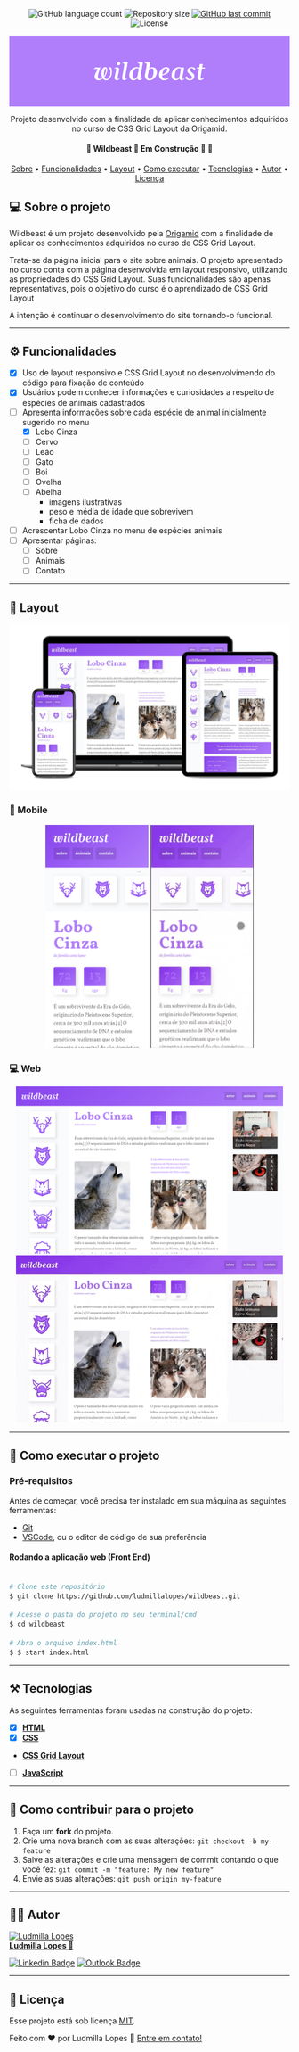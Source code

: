 <p align="center">
  <img alt="GitHub language count" src="https://img.shields.io/github/languages/count/ludmillalopes/wildbeast?color=%2304D361">

  <img alt="Repository size" src="https://img.shields.io/github/repo-size/ludmillalopes/wildbeast">
  
  <a href="https://github.com/ludmillalopes/wildbeast/commits/main">
    <img alt="GitHub last commit" src="https://img.shields.io/github/last-commit/ludmillalopes/wildbeast">
  </a>
    
  <img alt="License" src="https://img.shields.io/badge/license-MIT-brightgreen">
</p>

<p>
  <img align="center" alt="Wildbeast" title="Wildbeast" src="./screenshots/banner.png">
</p>

<p align="center">Projeto desenvolvido com a finalidade de aplicar conhecimentos adquiridos no curso de CSS Grid Layout da Origamid.</p>

<h4 align="center">🚧  Wildbeast 🐺 Em Construção 🚀 🚧</h4>

<p align="center">
 <a href="#-sobre-o-projeto">Sobre</a> •
 <a href="#-funcionalidades">Funcionalidades</a> •
 <a href="#-layout">Layout</a> • 
 <a href="#-como-executar-o-projeto">Como executar</a> • 
 <a href="#-tecnologias">Tecnologias</a> • 
 <a href="#-autor">Autor</a> • 
 <a href="#-licença">Licença</a>
</p>


## 💻 Sobre o projeto

Wildbeast é um projeto desenvolvido pela [Origamid](https://www.origamid.com) com a finalidade de aplicar os conhecimentos adquiridos no curso de CSS Grid Layout.

Trata-se da página inicial para o site sobre animais. O projeto apresentado no curso conta com a página desenvolvida em layout responsivo, utilizando as propriedades do CSS Grid Layout. Suas funcionalidades são apenas representativas, pois o objetivo do curso é o aprendizado de CSS Grid Layout

A intenção é continuar o desenvolvimento do site tornando-o funcional.

---

## ⚙️ Funcionalidades

- [x] Uso de layout responsivo e CSS Grid Layout no desenvolvimendo do código para fixação de conteúdo
- [x] Usuários podem conhecer informações e curiosidades a respeito de espécies de animais cadastrados
- [ ] Apresenta informações sobre cada espécie de animal inicialmente sugerido no menu
  - [x] Lobo Cinza
  - [ ] Cervo
  - [ ] Leão
  - [ ] Gato
  - [ ] Boi
  - [ ] Ovelha
  - [ ] Abelha
    - imagens ilustrativas
    - peso e média de idade que sobrevivem
    - ficha de dados
- [ ] Acrescentar Lobo Cinza no menu de espécies animais
- [ ] Apresentar páginas:
  - [ ] Sobre
  - [ ] Animais
  - [ ] Contato

---

## 🎨 Layout

<p align="center">
	<img src="./screenshots/devices.png" alt="Screenshot Devices">
</p>


### 📱 Mobile

<p align="center">
  <img height="400" alt="Wildbeast" title="Wildbeast" src="./screenshots/IphoneX.png">

  <img height="400" alt="Wildbeast" title="Wildbeast" src="./screenshots/Wildbeast-mobile.gif">
</p>

### 💻 Web

<p align="center">
  <img width="480" alt="Wildbeast" title="Wildbeast" src="./screenshots/MacBook%201440x900.png">

  <img alt="Wildbeast" title="Wildbeast" src="./screenshots/Wildbeast-responsividade.gif">
</p>

---

## 🚀 Como executar o projeto

### __Pré-requisitos__

Antes de começar, você precisa ter instalado em sua máquina as seguintes ferramentas:
* [Git](https://git-scm.com)
* [VSCode](https://code.visualstudio.com/), ou o editor de código de sua preferência

#### __Rodando a aplicação web (Front End)__

```bash

# Clone este repositório
$ git clone https://github.com/ludmillalopes/wildbeast.git

# Acesse o pasta do projeto no seu terminal/cmd
$ cd wildbeast

# Abra o arquivo index.html
$ $ start index.html

```

---

## ⚒️ Tecnologias

As seguintes ferramentas foram usadas na construção do projeto:

- [x] __[HTML](https://developer.mozilla.org/pt-BR/docs/Web/HTML)__
- [x] __[CSS](https://developer.mozilla.org/pt-BR/docs/Web/CSS)__
- __[CSS Grid Layout](https://developer.mozilla.org/pt-BR/docs/Web/CSS/CSS_Grid_Layout)__
- [ ] __[JavaScript](https://www.javascript.com)__ 

---

## 💪 Como contribuir para o projeto

1. Faça um **fork** do projeto.
2. Crie uma nova branch com as suas alterações: `git checkout -b my-feature`
3. Salve as alterações e crie uma mensagem de commit contando o que você fez: `git commit -m "feature: My new feature"`
4. Envie as suas alterações: `git push origin my-feature`

---

## 👩‍💻 Autor

<a href="https://github.com/ludmillalopes">
  <img
    border-radius="50"
    width="100"
    alt="Ludmilla Lopes"
    src="https://unavatar.io/github/ludmillalopes"
  >
 <br />
 <b>Ludmilla Lopes 🚀</b>
</a>

[![Linkedin Badge](https://img.shields.io/badge/-Ludmilla%20Lopes-%230A66C2?style=flat-square&logo=Linkedin&logoColor=white&link=https://www.linkedin.com/in/ludmillalopes/)](https://www.linkedin.com/in/ludmillalopes/) 
[![Outlook Badge](https://img.shields.io/badge/-ludmilla.lopes%40hotmail.com-%230078D4?style=flat-square&logo=microsoftoutlook&logoColor=white&link=mailto:ludmilla.lopes@hotmail.com)](mailto:ludmilla.lopes@hotmail.com)

---

## 📝 Licença

Esse projeto está sob licença [MIT](https://github.com/ludmillalopes/wildbeast/blob/add-license-1/LICENSE).

Feito com ❤️ por Ludmilla Lopes 👋 [Entre em contato!](https://www.linkedin.com/in/ludmillalopes/)